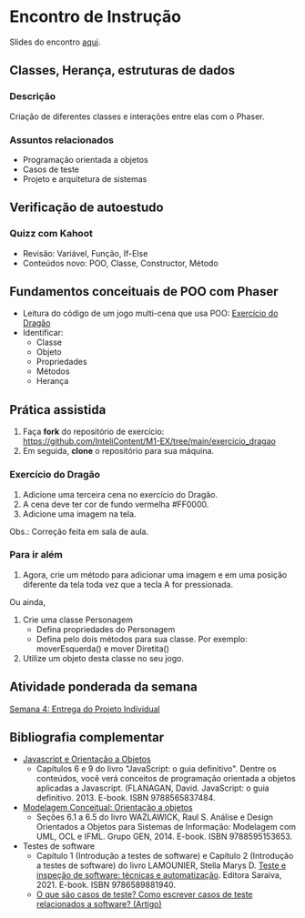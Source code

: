 # Encontro de Instrução
Slides do encontro [aqui]().

## Classes, Herança, estruturas de dados

### Descrição
Criação de diferentes classes e interações entre elas com o Phaser.

### Assuntos relacionados
- Programação orientada a objetos
- Casos de teste
- Projeto e arquitetura de sistemas

## Verificação de autoestudo

### Quizz com Kahoot
- Revisão: Variável, Função, If-Else
- Conteúdos novo: POO, Classe, Constructor, Método

## Fundamentos conceituais de POO com Phaser
- Leitura do código de um jogo multi-cena que usa POO: [Exercício do Dragão](https://github.com/InteliContent/M1-EX/tree/main/exercicio_dragao)
- Identificar:
  - Classe
  - Objeto
  - Propriedades
  - Métodos
  - Herança

## Prática assistida
1. Faça **fork** do repositório de exercício: https://github.com/InteliContent/M1-EX/tree/main/exercicio_dragao
2. Em seguida, **clone** o repositório para sua máquina.


### Exercício do Dragão
1. Adicione uma terceira cena no exercício do Dragão.
2. A cena deve ter cor de fundo vermelha #FF0000.
3. Adicione  uma imagem na tela.

Obs.: Correção feita em sala de aula.

### Para ir além
1.  Agora, crie um método para adicionar uma imagem e em uma posição diferente da tela toda vez que a tecla A for pressionada.

Ou ainda,
1.  Crie uma classe Personagem
    - Defina propriedades do Personagem
    - Defina pelo dois métodos para sua classe. Por exemplo: moverEsquerda() e mover Diretita()
2. Utilize um objeto desta classe no seu jogo.


## Atividade ponderada da semana
[Semana 4: Entrega do Projeto Individual](https://github.com/InteliContent/M1/blob/main/Semana_04/tutorial/Semana_04.md)


## Bibliografia complementar
- [Javascript e Orientação a Objetos](https://integrada.minhabiblioteca.com.br/#/books/9788565837484/)
  - Capítulos 6 e 9 do livro "JavaScript: o guia definitivo". Dentre os conteúdos, você verá conceitos de programação orientada a objetos aplicadas a Javascript. (FLANAGAN, David. JavaScript: o guia definitivo. 2013. E-book. ISBN 9788565837484.
- [Modelagem Conceitual: Orientação a objetos](https://integrada.minhabiblioteca.com.br/#/books/9788595153653/)
  - Seções 6.1 a 6.5 do livro WAZLAWICK, Raul S. Análise e Design Orientados a Objetos para Sistemas de Informação: Modelagem com UML, OCL e IFML. Grupo GEN, 2014. E-book. ISBN 9788595153653.
- Testes de software
  - Capítulo 1 (Introdução a testes de software) e Capítulo 2 (Introdução a testes de software) do livro LAMOUNIER, Stella Marys D. [Teste e inspeção de software: técnicas e automatização](https://integrada.minhabiblioteca.com.br/#/books/9786589881940/). Editora Saraiva, 2021. E-book. ISBN 9786589881940.
  - [O que são casos de teste? Como escrever casos de teste relacionados a software? (Artigo)](https://visuresolutions.com/pt/what-are-test-cases-how-to-write-software-related-test-cases/)
